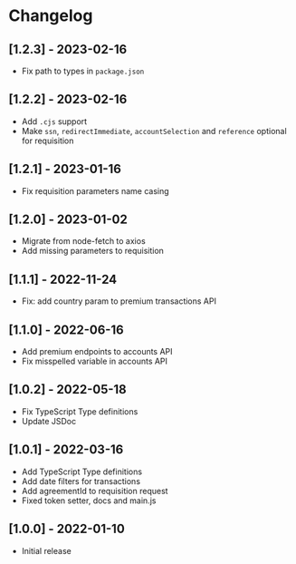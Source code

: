 # Changelog

## [1.2.3] - 2023-02-16
 - Fix path to types in `package.json`

## [1.2.2] - 2023-02-16
  - Add `.cjs` support
  - Make `ssn`, `redirectImmediate`, `accountSelection` and  `reference` optional for requisition

## [1.2.1] - 2023-01-16
 - Fix requisition parameters name casing


## [1.2.0] - 2023-01-02
 - Migrate from node-fetch to axios
 - Add missing parameters to requisition

## [1.1.1] - 2022-11-24

- Fix: add country param to premium transactions API

## [1.1.0] - 2022-06-16

- Add premium endpoints to accounts API
- Fix misspelled variable in accounts API


## [1.0.2] - 2022-05-18

- Fix TypeScript Type definitions
- Update JSDoc

## [1.0.1] - 2022-03-16

- Add TypeScript Type definitions
- Add date filters for transactions
- Add agreementId to requisition request
- Fixed token setter, docs and main.js


## [1.0.0] - 2022-01-10

- Initial release

